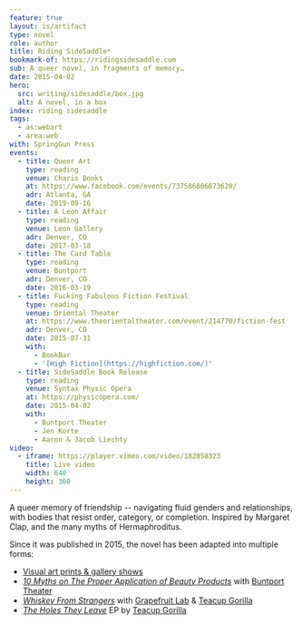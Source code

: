 ```yaml
---
feature: true
layout: is/artifact
type: novel
role: author
title: Riding SideSaddle*
bookmark-of: https://ridingsidesaddle.com
sub: A queer novel, in fragments of memory…
date: 2015-04-02
hero:
  src: writing/sidesaddle/box.jpg
  alt: A novel, in a box
index: riding sidesaddle
tags:
  - as:webart
  - area:web
with: SpringGun Press
events:
  - title: Queer Art
    type: reading
    venue: Charis Books
    at: https://www.facebook.com/events/737586806673620/
    adr: Atlanta, GA
    date: 2019-09-16
  - title: A Leon Affair
    type: reading
    venue: Leon Gallery
    adr: Denver, CO
    date: 2017-03-18
  - title: The Card Table
    type: reading
    venue: Buntport
    adr: Denver, CO
    date: 2016-03-19
  - title: Fucking Fabulous Fiction Festival
    type: reading
    venue: Oriental Theater
    at: https://www.theorientaltheater.com/event/214770/fiction-fest
    adr: Denver, CO
    date: 2015-07-31
    with:
      - BookBar
      - '[High Fiction](https://highfiction.com/)'
  - title: SideSaddle Book Release
    type: reading
    venue: Syntax Physic Opera
    at: https://physicopera.com/
    date: 2015-04-02
    with:
      - Buntport Theater
      - Jen Korte
      - Aaron & Jacob Liechty
video:
  - iframe: https://player.vimeo.com/video/182858323
    title: Live video
    width: 640
    height: 360
---
```


A queer memory of friendship --
navigating fluid genders and relationships,
with bodies that resist order, category, or completion.
Inspired by Margaret Clap,
and the many myths of Hermaphroditus.

<!-- intro -->

<figure>
  <media-gallery
    :@from-data="video"
  ></media-gallery>
</figure>

Since it was published in 2015,
the novel has been adapted
into multiple forms:

- [Visual art prints & gallery shows](art/)
- [_10 Myths on The Proper Application of Beauty Products_](/theater/10myths/)
  with [Buntport Theater](https://buntport.com/)
- [_Whiskey From Strangers_](/theater/whiskey-2024/)
  with [Grapefruit Lab](/orgs/grapefruit-lab/)
  & [Teacup Gorilla](/orgs/teacup-gorilla/)
- [_The Holes They Leave_](/music/albums/holes-they-leave/) EP
  by [Teacup Gorilla](/orgs/teacup-gorilla/)
